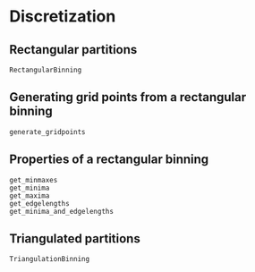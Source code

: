 # Discretization

## Rectangular partitions

```@docs
RectangularBinning
```

## Generating grid points from a rectangular binning
```@docs
generate_gridpoints
```

## Properties of a rectangular binning
```@docs
get_minmaxes
get_minima
get_maxima
get_edgelengths
get_minima_and_edgelengths
```

## Triangulated partitions

```@docs
TriangulationBinning
```